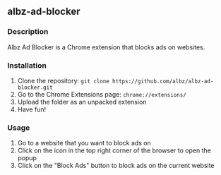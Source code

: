 ## albz-ad-blocker

### Description
Albz Ad Blocker is a Chrome extension that blocks ads on websites.
### Installation
1. Clone the repository: `git clone https://github.com/albz/albz-ad-blocker.git`
2. Go to the Chrome Extensions page: `chrome://extensions/`
3. Upload the folder as an unpacked extension
4. Have fun!

### Usage
1. Go to a website that you want to block ads on
2. Click on the icon in the top right corner of the browser to open the popup
3. Click on the "Block Ads" button to block ads on the current website